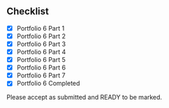 ## Checklist
<!-- WARNING This is GFM -->
<!--==============  START:   Edit the Markdown below here  ==============  -->

<!-- Edit with care, tick off when done using a capital X, no spaces, do not change any other content in this file.  -->

<!-- Beware if you use some Markdown editors, do not change the '*' to a '-' -->

* [X] Portfolio 6 Part 1
* [X] Portfolio 6 Part 2
* [X] Portfolio 6 Part 3
* [X] Portfolio 6 Part 4
* [X] Portfolio 6 Part 5
* [X] Portfolio 6 Part 6
* [X] Portfolio 6 Part 7
* [X] Portfolio 6 Completed

Please accept as submitted and READY to be marked.

<!--==============  START:   Edit the Markdown above here  ==============  -->
